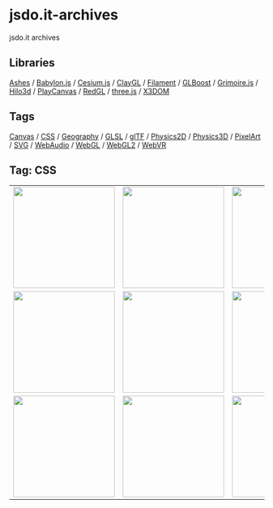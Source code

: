 # jsdo.it-archives
jsdo.it archives

## Libraries

[Ashes](../ashes) / [Babylon.js](../babylon.js) / [Cesium.js](../cesium.js) / [ClayGL](../claygl) / [Filament](../filament) / [GLBoost](../glboost)  / [Grimoire.js](../grimoire.js) / [Hilo3d](../hilo3d) / [PlayCanvas](../playcanvas) / [RedGL](../redgl) / [three.js](../three.js) / [X3DOM](../x3dom)

## Tags

[Canvas](../canvas) / [CSS](../css) / [Geography](../geography) / [GLSL](../glsl) / [glTF](../gltf) / [Physics2D](../physics2d) / [Physics3D](../physics3d) / [PixelArt](../pixelart) / [SVG](../svg) / [WebAudio](../webaudio) / [WebGL](../webgl) / [WebGL2](../webgl2) / [WebVR](../webvr)

## Tag: CSS

<table>
<tr>
<td><a href="https://cx20.github.io/jsdo.it-archives/cx20/etxV" title="CSS でドット絵を描くテスト（その１）"><img src="https://cx20.github.io/jsdo.it-archives/screenshot/etxV.jpg" width="200" height="200"></a></td>
<td><a href="https://cx20.github.io/jsdo.it-archives/cx20/iQdn" title="CSS でドット絵を描くテスト（その２）"><img src="https://cx20.github.io/jsdo.it-archives/screenshot/iQdn.jpg" width="200" height="200"></a></td>
<td><a href="https://cx20.github.io/jsdo.it-archives/cx20/oc7m" title="CSS でドット絵を回転するテスト"><img src="https://cx20.github.io/jsdo.it-archives/screenshot/oc7m.jpg" width="200" height="200"></a></td>
<td><a href="https://cx20.github.io/jsdo.it-archives/cx20/xtqU" title="CSS でドット絵をプルプルさせるテスト"><img src="https://cx20.github.io/jsdo.it-archives/screenshot/xtqU.jpg" width="200" height="200"></a></td>
</tr>
<tr>
<td><a href="https://cx20.github.io/jsdo.it-archives/cx20/UK3K" title="voxel.css を試してみるテスト"><img src="https://cx20.github.io/jsdo.it-archives/screenshot/UK3K.jpg" width="200" height="200"></a></td>
<td><a href="https://cx20.github.io/jsdo.it-archives/cx20/IQZx" title="voxel.css を試してみるテスト（その２）"><img src="https://cx20.github.io/jsdo.it-archives/screenshot/IQZx.jpg" width="200" height="200"></a></td>
<td><a href="https://cx20.github.io/jsdo.it-archives/cx20/uwAa" title="voxel.css でドット絵を描いてみるテスト"><img src="https://cx20.github.io/jsdo.it-archives/screenshot/uwAa.jpg" width="200" height="200"></a></td>
<td><a href="https://cx20.github.io/jsdo.it-archives/cx20/GgFY" title="Three.js + CSS3DRenderer でドット絵を表示してみるテスト"><img src="https://cx20.github.io/jsdo.it-archives/screenshot/GgFY.jpg" width="200" height="200"></a></td>
</tr>
<tr>
<td><a href="https://cx20.github.io/jsdo.it-archives/cx20/gMPe" title="Three.js + CSS3DRenderer で立体的なドット絵を表示してみるテスト"><img src="https://cx20.github.io/jsdo.it-archives/screenshot/gMPe.jpg" width="200" height="200"></a></td>
<td><a href="https://cx20.github.io/jsdo.it-archives/cx20/6KOy" title="CSS3DRenderer.js と PDBLoader.js を使ってみるテスト"><img src="https://cx20.github.io/jsdo.it-archives/screenshot/6KOy.jpg" width="200" height="200"></a></td>
<td><a href="https://cx20.github.io/jsdo.it-archives/cx20/qs2p" title="田んぼアートをCSSで再現してみるテスト"><img src="https://cx20.github.io/jsdo.it-archives/screenshot/qs2p.jpg" width="200" height="200"></a></td>
<td></td>
</tr>
</table>
